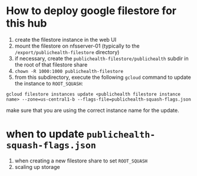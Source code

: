 # How to deploy google filestore for this hub

1. create the filestore instance in the web UI
2. mount the filestore on nfsserver-01 (typically to the `/export/publichealth-filestore` directory)
3. if necessary, create the `publichealth-filestore/publichealth` subdir in the root of that filestore share
4. `chown -R 1000:1000 publichealth-filestore`
5. from this subdirectory, execute the following `gcloud` command to update the instance to `ROOT_SQUASH`:
```
gcloud filestore instances update <publichealth filestore instance name> --zone=us-central1-b --flags-file=publichealth-squash-flags.json
```

make sure that you are using the correct instance name for the update.

# when to update `publichealth-squash-flags.json`

1. when creating a new filestore share to set `ROOT_SQUASH`
2. scaling up storage
